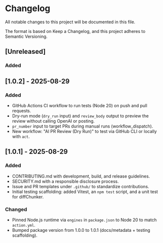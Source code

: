 # Changelog

All notable changes to this project will be documented in this file.

The format is based on Keep a Changelog, and this project adheres to Semantic Versioning.

## [Unreleased]
### Added

## [1.0.2] - 2025-08-29
### Added
- GitHub Actions CI workflow to run tests (Node 20) on push and pull requests.
- Dry-run mode (`dry_run` input) and `review_body` output to preview the review without calling OpenAI or posting.
- `pr_number` input to target PRs during manual runs (workflow_dispatch).
- New workflow: "AI PR Review (Dry Run)" to test via GitHub CLI or locally with `act`.

## [1.0.1] - 2025-08-29
### Added
- CONTRIBUTING.md with development, build, and release guidelines.
- SECURITY.md with a responsible disclosure process.
- Issue and PR templates under `.github/` to standardize contributions.
- Initial testing scaffolding: added Vitest, an `npm test` script, and a unit test for diffChunker.

### Changed
- Pinned Node.js runtime via `engines` in `package.json` to Node 20 to match `action.yml`.
- Bumped package version from 1.0.0 to 1.0.1 (docs/metadata + testing scaffolding).
